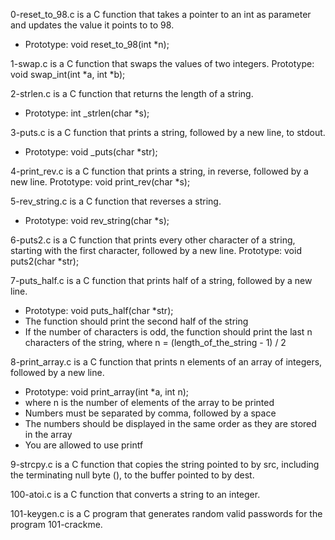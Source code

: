 0-reset_to_98.c is a C function that takes a pointer to an int as parameter and updates the value it points to to 98.
- Prototype: void reset_to_98(int \*n);

1-swap.c is a C function that swaps the values of two integers.
Prototype: void swap_int(int \*a, int \*b);

2-strlen.c is a C function that returns the length of a string.
- Prototype: int \_strlen(char \*s);

3-puts.c is a C function that prints a string, followed by a new line, to stdout.
- Prototype: void \_puts(char \*str);

4-print_rev.c is a C function that prints a string, in reverse, followed by a new line.
Prototype: void print_rev(char \*s);

5-rev_string.c is a C function that reverses a string.
- Prototype: void rev_string(char \*s);

6-puts2.c is a C function that prints every other character of a string, starting with the first character, followed by a new line.
Prototype: void puts2(char \*str);

7-puts_half.c is a C function that prints half of a string, followed by a new line.
- Prototype: void puts_half(char \*str);
- The function should print the second half of the string
- If the number of characters is odd, the function should print the last n characters of the string, where n = (length_of_the_string - 1) / 2

8-print_array.c is a C function that prints n elements of an array of integers, followed by a new line.
- Prototype: void print_array(int \*a, int n);
- where n is the number of elements of the array to be printed
- Numbers must be separated by comma, followed by a space
- The numbers should be displayed in the same order as they are stored in the array
- You are allowed to use printf

9-strcpy.c is a C function that copies the string pointed to by src, including the terminating null byte ( ), to the buffer pointed to by dest.

100-atoi.c is a C function that converts a string to an integer.

101-keygen.c is a C program that generates random valid passwords for the program 101-crackme.
